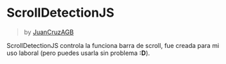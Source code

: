 # ScrollDetectionJS
> by [JuanCruzAGB](https://github.com/JuanCruzAGB)

ScrollDetectionJS controla la funciona barra de scroll, fue creada para mi uso laboral (pero puedes usarla sin problema **:D**).